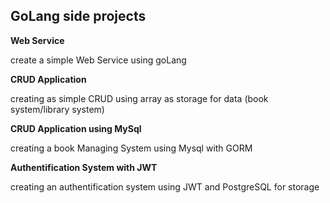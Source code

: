 ## GoLang side projects

**Web Service**

create a simple Web Service using goLang

**CRUD Application**

creating as simple CRUD using array as storage for data (book system/library system)

**CRUD Application using MySql**

creating a book Managing System using Mysql with GORM

**Authentification System with JWT**

creating an authentification system using JWT and PostgreSQL for storage
